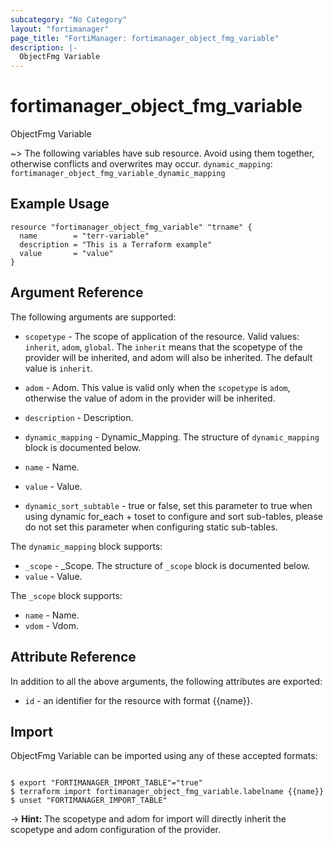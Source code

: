 ```yaml
---
subcategory: "No Category"
layout: "fortimanager"
page_title: "FortiManager: fortimanager_object_fmg_variable"
description: |-
  ObjectFmg Variable
---
```


# fortimanager_object_fmg_variable
ObjectFmg Variable

~> The following variables have sub resource. Avoid using them together, otherwise conflicts and overwrites may occur.
`dynamic_mapping`: `fortimanager_object_fmg_variable_dynamic_mapping`



## Example Usage

```hcl
resource "fortimanager_object_fmg_variable" "trname" {
  name        = "terr-variable"
  description = "This is a Terraform example"
  value       = "value"
}
```

## Argument Reference


The following arguments are supported:

* `scopetype` - The scope of application of the resource. Valid values: `inherit`, `adom`, `global`. The `inherit` means that the scopetype of the provider will be inherited, and adom will also be inherited. The default value is `inherit`.
* `adom` - Adom. This value is valid only when the `scopetype` is `adom`, otherwise the value of adom in the provider will be inherited.

* `description` - Description.
* `dynamic_mapping` - Dynamic_Mapping. The structure of `dynamic_mapping` block is documented below.
* `name` - Name.
* `value` - Value.
* `dynamic_sort_subtable` - true or false, set this parameter to true when using dynamic for_each + toset to configure and sort sub-tables, please do not set this parameter when configuring static sub-tables.

The `dynamic_mapping` block supports:

* `_scope` - _Scope. The structure of `_scope` block is documented below.
* `value` - Value.

The `_scope` block supports:

* `name` - Name.
* `vdom` - Vdom.


## Attribute Reference

In addition to all the above arguments, the following attributes are exported:
* `id` - an identifier for the resource with format {{name}}.

## Import

ObjectFmg Variable can be imported using any of these accepted formats:
```

$ export "FORTIMANAGER_IMPORT_TABLE"="true"
$ terraform import fortimanager_object_fmg_variable.labelname {{name}}
$ unset "FORTIMANAGER_IMPORT_TABLE"
```
-> **Hint:** The scopetype and adom for import will directly inherit the scopetype and adom configuration of the provider.
